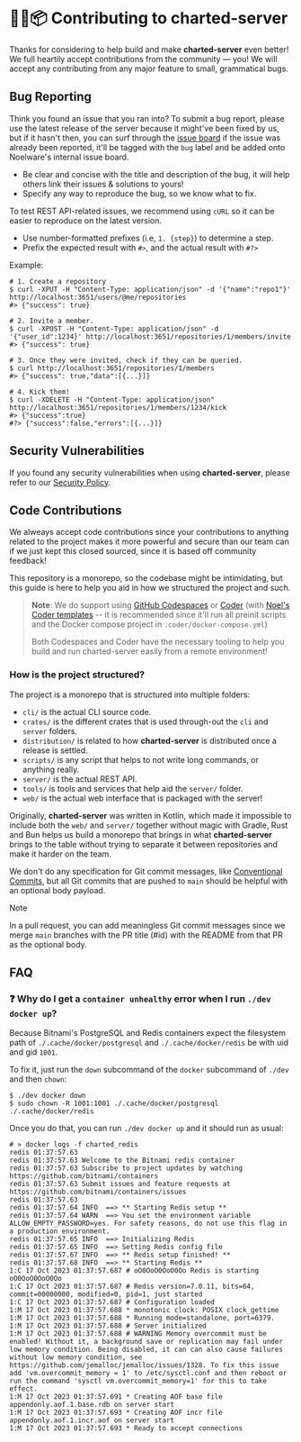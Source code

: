 # 🐻‍❄️📦 Contributing to charted-server

Thanks for considering to help build and make **charted-server** even better! We full heartily accept contributions from the community — you! We will accept any contributing from any major feature to small, grammatical bugs.

## Bug Reporting

Think you found an issue that you ran into? To submit a bug report, please use the latest release of the server because it might've been fixed by us, but if it hasn't then, you can surf through the [issue board](https://github.com/charted-dev/charted/issues) if the issue was already been reported, it'll be tagged with the `bug` label and be added onto Noelware's internal issue board.

-   Be clear and concise with the title and description of the bug, it will help others link their issues & solutions to yours!
-   Specify any way to reproduce the bug, so we know what to fix.

To test REST API-related issues, we recommend using `cURL` so it can be easier to reproduce on the latest version.

-   Use number-formatted prefixes (i.e, `1. {step}`) to determine a step.
-   Prefix the expected result with `#>`, and the actual result with `#?>`

Example:

```shell
# 1. Create a repository
$ curl -XPUT -H "Content-Type: application/json" -d '{"name":"repo1"}' http://localhost:3651/users/@me/repositories
#> {"success": true}

# 2. Invite a member.
$ curl -XPOST -H "Content-Type: application/json" -d '{"user_id":1234}' http://localhost:3651/repositories/1/members/invite
#> {"success": true}

# 3. Once they were invited, check if they can be queried.
$ curl http://localhost:3651/repositories/1/members
#> {"success": true,"data":[{...}]}

# 4. Kick them!
$ curl -XDELETE -H "Content-Type: application/json" http://localhost:3651/repositories/1/members/1234/kick
#> {"success":true}
#?> {"success":false,"errors":[{...}]}
```

## Security Vulnerabilities

If you found any security vulnerabilities when using **charted-server**, please refer to our [Security Policy](https://github.com/charted-dev/charted/blob/master/SECURITY.md).

## Code Contributions

We alweays accept code contributions since your contributions to anything related to the project makes it more powerful and secure than our team can if we just kept this closed sourced, since it is based off community feedback!

This repository is a monorepo, so the codebase might be intimidating, but this guide is here to help you aid in how we structured the project and such.

> **Note**: We do support using [GitHub Codespaces](https://github.com/codespaces) or [Coder](https://coder.com) (with [Noel's Coder templates](https://github.com/auguwu/coder-images) -- it is recommended since it'll run all preinit scripts and the Docker compose project in `.coder/docker-compose.yml`)
>
> Both Codespaces and Coder have the necessary tooling to help you build and run charted-server easily from a remote environment!

### How is the project structured?

The project is a monorepo that is structured into multiple folders:

-   `cli/` is the actual CLI source code.
-   `crates/` is the different crates that is used through-out the `cli` and `server` folders.
-   `distribution/` is related to how **charted-server** is distributed once a release is settled.
-   `scripts/` is any script that helps to not write long commands, or anything really.
-   `server/` is the actual REST API.
-   `tools/` is tools and services that help aid the `server/` folder.
-   `web/` is the actual web interface that is packaged with the server!

Originally, **charted-server** was written in Kotlin, which made it impossible to include both the `web/` and `server/` together without magic with Gradle, Rust and Bun helps us build a monorepo that brings in what **charted-server** brings to the table without trying to separate it between repositories and make it harder on the team.

We don't do any specification for Git commit messages, like [Conventional Commits](https://www.conventionalcommits.org/en/v1.0.0), but all Git commits that are pushed to `main` should be helpful with an optional body payload.

> [!NOTE]
>
> In a pull request, you can add meaningless Git commit messages since we merge `main` branches with the PR title (#id) with the README from that PR as the optional body.

## FAQ

### :question: Why do I get a `container unhealthy` error when I run `./dev docker up`?

Because Bitnami's PostgreSQL and Redis containers expect the filesystem path of `./.cache/docker/postgresql` and `./.cache/docker/redis` be with uid and gid `1001`.

To fix it, just run the `down` subcommand of the `docker` subcommand of `./dev` and then `chown`:

```shell
$ ./dev docker down
$ sudo chown -R 1001:1001 ./.cache/docker/postgresql ./.cache/docker/redis
```

Once you do that, you can run `./dev docker up` and it should run as usual:

```shell filename="$ docker logs -f charted_redis"
# » docker logs -f charted_redis
redis 01:37:57.63
redis 01:37:57.63 Welcome to the Bitnami redis container
redis 01:37:57.63 Subscribe to project updates by watching https://github.com/bitnami/containers
redis 01:37:57.63 Submit issues and feature requests at https://github.com/bitnami/containers/issues
redis 01:37:57.63
redis 01:37:57.64 INFO  ==> ** Starting Redis setup **
redis 01:37:57.64 WARN  ==> You set the environment variable ALLOW_EMPTY_PASSWORD=yes. For safety reasons, do not use this flag in a production environment.
redis 01:37:57.65 INFO  ==> Initializing Redis
redis 01:37:57.65 INFO  ==> Setting Redis config file
redis 01:37:57.67 INFO  ==> ** Redis setup finished! **
redis 01:37:57.68 INFO  ==> ** Starting Redis **
1:C 17 Oct 2023 01:37:57.687 # oO0OoO0OoO0Oo Redis is starting oO0OoO0OoO0Oo
1:C 17 Oct 2023 01:37:57.687 # Redis version=7.0.11, bits=64, commit=00000000, modified=0, pid=1, just started
1:C 17 Oct 2023 01:37:57.687 # Configuration loaded
1:M 17 Oct 2023 01:37:57.688 * monotonic clock: POSIX clock_gettime
1:M 17 Oct 2023 01:37:57.688 * Running mode=standalone, port=6379.
1:M 17 Oct 2023 01:37:57.688 # Server initialized
1:M 17 Oct 2023 01:37:57.688 # WARNING Memory overcommit must be enabled! Without it, a background save or replication may fail under low memory condition. Being disabled, it can can also cause failures without low memory condition, see https://github.com/jemalloc/jemalloc/issues/1328. To fix this issue add 'vm.overcommit_memory = 1' to /etc/sysctl.conf and then reboot or run the command 'sysctl vm.overcommit_memory=1' for this to take effect.
1:M 17 Oct 2023 01:37:57.691 * Creating AOF base file appendonly.aof.1.base.rdb on server start
1:M 17 Oct 2023 01:37:57.693 * Creating AOF incr file appendonly.aof.1.incr.aof on server start
1:M 17 Oct 2023 01:37:57.693 * Ready to accept connections
```
